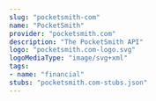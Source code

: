 ```yaml
---
slug: "pocketsmith-com"
name: "PocketSmith"
provider: "pocketsmith.com"
description: "The PocketSmith API"
logo: "pocketsmith.com-logo.svg"
logoMediaType: "image/svg+xml"
tags:
- name: "financial"
stubs: "pocketsmith.com-stubs.json"
---
```

